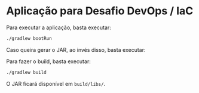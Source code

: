 # Aplicação para Desafio DevOps / IaC

Para executar a aplicação, basta executar:

```bash
./gradlew bootRun
```

Caso queira gerar o JAR, ao invés disso, basta executar:


Para fazer o build, basta executar:

```bash
./gradlew build
```

O JAR ficará disponível em `build/libs/`.
